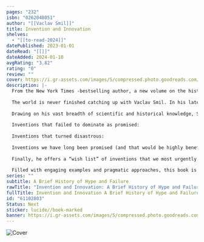 ```yaml
---
pages: "232"
isbn: "0262048051"
author: "[[Vaclav Smil]]"
title: Invention and Innovation
shelves:
  - "[[to-read-2024]]"
datePublished: 2023-01-01
dateRead: "[[]]"
dateAdded: 2024-01-10
avgRating: "3.82"
rating: "0"
review: ""
cover: https://i.gr-assets.com/images/S/compressed.photo.goodreads.com/books/1660590317l/61102803.jpg
description: |-
  From the New York Times -bestselling author, a new volume on the history of human ingenuity—and its attendant breakthroughs and busts.  
    
  The world is never finished catching up with Vaclav Smil. In his latest and perhaps most readable book, Invention and Innovation , the prolific author—a favorite of Bill Gates—pens an insightful and fact-filled jaunt through the history of human invention. Impatient with the hype that so often accompanies innovation, Smil offers in this book a clear-eyed corrective to the overpromises that accompany everything from new cures for diseases to AI. He reminds us that even after we go quite far along the invention-development-application trajectory, we may never get anything real to deploy. Or worse, even after we have succeeded by introducing an invention, its future may be marked by underperformance, disappointment, demise, or outright harm.  
    
  Drawing on his vast breadth of scientific and historical knowledge, Smil explains the difference between invention and innovation. He then looks at three different types of inventions.  
    
  Inventions that failed to dominate as promised:  
    
  Inventions that turned disastrous:  
    
  Inventions we have long been promised (and that would be highly beneficial):  
    
  Finally, he offers a “wish list” of inventions that we most urgently need to confront the staggering challenges of the twenty-first century.  
    
  Filled with engaging examples and pragmatic approaches, this book is a sobering account of the folly that so often attends human ingenuity—and how we can, and must, better align our expectations with reality.
series: ""
subtitle: A Brief History of Hype and Failure
rawTitle: "Invention and Innovation: A Brief History of Hype and Failure"
fullTitle: Invention and Innovation A Brief History of Hype and Failure
id: "61102803"
Status: Next
sticker: lucide//book-marked
banner: https://i.gr-assets.com/images/S/compressed.photo.goodreads.com/books/1660590317l/61102803.jpg
---
```

![Cover](https:&#x2F;&#x2F;i.gr-assets.com&#x2F;images&#x2F;S&#x2F;compressed.photo.goodreads.com&#x2F;books&#x2F;1660590317l&#x2F;61102803.jpg)

